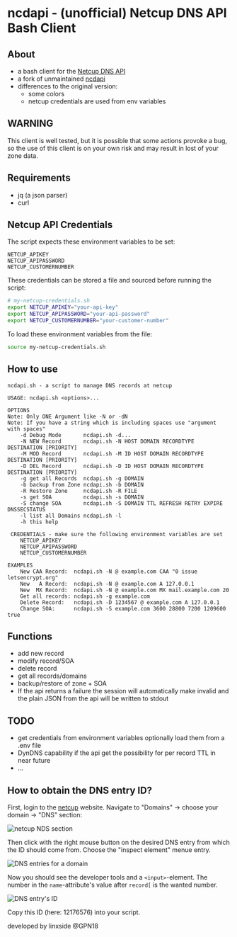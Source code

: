 # ncdapi - (unofficial) Netcup DNS API Bash Client

## About

- a bash client for the [Netcup DNS API](https://helpcenter.netcup.com/de/wiki/general/unsere-api)
- a fork of unmaintained [ncdapi](https://github.com/linxside/ncdapi)
- differences to the original version: 
  - some colors
  - netcup credentials are used from env variables
 
## WARNING
This client is well tested, but it is possible that some actions provoke a bug, so the use of this client is on your own risk and may result in lost of your zone data.

## Requirements
- jq (a json parser)
- curl

## Netcup API Credentials
The script expects these environment variables to be set:
```
NETCUP_APIKEY
NETCUP_APIPASSWORD
NETCUP_CUSTOMERNUMBER
```

These credentials can be stored a file and sourced before running the script:
```bash
# my-netcup-credentials.sh
export NETCUP_APIKEY="your-api-key"
export NETCUP_APIPASSWORD="your-api-password"
export NETCUP_CUSTOMERNUMBER="your-customer-number"
```

To load these environment variables from the file:
```bash
source my-netcup-credentials.sh
```


## How to use
```
ncdapi.sh - a script to manage DNS records at netcup

USAGE: ncdapi.sh <options>...

OPTIONS
Note: Only ONE Argument like -N or -dN
Note: If you have a string which is including spaces use "argument with spaces"
    -d Debug Mode       ncdapi.sh -d...
    -N NEW Record       ncdapi.sh -N HOST DOMAIN RECORDTYPE DESTINATION [PRIORITY]
    -M MOD Record       ncdapi.sh -M ID HOST DOMAIN RECORDTYPE DESTINATION [PRIORITY]
    -D DEL Record       ncdapi.sh -D ID HOST DOMAIN RECORDTYPE DESTINATION [PRIORITY]
    -g get all Records  ncdapi.sh -g DOMAIN
    -b backup from Zone ncdapi.sh -b DOMAIN
    -R Restore Zone     ncdapi.sh -R FILE
    -s get SOA          ncdapi.sh -s DOMAIN
    -S change SOA       ncdapi.sh -S DOMAIN TTL REFRESH RETRY EXPIRE DNSSECSTATUS
    -l list all Domains ncdapi.sh -l
    -h this help

 CREDENTIALS - make sure the following environment variables are set
    NETCUP_APIKEY
    NETCUP_APIPASSWORD
    NETCUP_CUSTOMERNUMBER

EXAMPLES
    New CAA Record:  ncdapi.sh -N @ example.com CAA "0 issue letsencrypt.org"
    New   A Record:  ncdapi.sh -N @ example.com A 127.0.0.1
    New  MX Record:  ncdapi.sh -N @ example.com MX mail.example.com 20
    Get all records: ncdapi.sh -g example.com
    Delete Record:   ncdapi.sh -D 1234567 @ example.com A 127.0.0.1
    Change SOA:      ncdapi.sh -S example.com 3600 28800 7200 1209600 true
```

## Functions
* add new record
* modify record/SOA
* delete record
* get all records/domains
* backup/restore of zone + SOA
* If the api returns a failure the session will automatically make invalid and the plain JSON from the api will be written to stdout

## TODO
- get credentials from environment variables optionally load them from a .env file
- DynDNS capability if the api get the possibility for per record TTL in near future
- ...

## How to obtain the DNS entry ID?

First, login to the [netcup](https://netcup.de) website. Navigate to "Domains" -> choose your domain -> "DNS" section:

![netcup NDS section](./screenshots/netcup-1.png)

Then click with the right mouse button on the desired DNS entry from which the ID should come from. Choose the "inspect element" menue entry.

![DNS entries for a domain](./screenshots/netcup-2.png)

Now you should see the developer tools and a `<input>`-element. The number in the `name`-attribute's value after `record[` is the wanted number.

![DNS entry's ID](./screenshots/netcup-3.png)

Copy this ID (here: 12176576) into your script.

developed by linxside @GPN18
